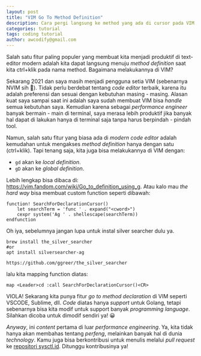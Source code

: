```yaml
---
layout: post
title: "VIM Go To Method Definition"
description: Cara pergi langsung ke method yang ada di cursor pada VIM seperti VSCODE.
categories: tutorial
tags: coding tutorial
author: awcodify@gmail.com
---
```

Salah satu fitur paling populer yang membuat kita menjadi produktif di text-editor modern adalah kita dapat langsung menuju *method definition* saat kita ctrl+klik pada nama method. Bagaimana melakukannya di VIM?
<!--more-->
Sekarang 2021 dan saya masih menjadi pengguna setia VIM (sebenarnya NVIM sih 🙂). Tidak perlu berdebat tentang *code editor* terbaik, karena itu adalah preferensi dan sesuai dengan kebutuhan masing - masing. Alasan kuat saya sampai saat ini adalah saya sudah membuat VIM bisa *handle* semua kebutuhan saya. Kemudian karena sebagai *performance engineer* banyak bermain - main di terminal, saya merasa lebih produktif jika banyak hal dapat di lakukan hanya di terminal saja tanpa harus berpindah - pindah tool.

Namun, salah satu fitur yang biasa ada di *modern code editor* adalah kemudahan untuk mengakses *method definition* hanya dengan satu  (ctrl+klik). Tapi tenang saja, kita juga bisa melakukannya di VIM dengan:

* `gd` akan ke *local definition*.
* `gD` akan ke  *global definition*.


Lebih lengkap bisa dibaca di: https://vim.fandom.com/wiki/Go_to_definition_using_g. Atau kalo mau *the hard way* bisa membuat custom function seperti dibawah:

```
function! SearchForDeclarationCursor()
    let searchTerm = 'func ' . expand("<cword>")
    cexpr system('Ag ' . shellescape(searchTerm))
endfunction
```
Oh iya, sebelumnya jangan lupa untuk instal silver searcher dulu ya.
```
brew install the_silver_searcher
#or
apt install silversearcher-ag

https://github.com/ggreer/the_silver_searcher
```
lalu kita mapping function diatas:
```
map <Leader>cd :call SearchForDeclarationCursor()<CR>
```
VIOLA! Sekarang kita punya fitur *go to method declaration* di VIM seperti VSCODE, Sublime, dll. *Code* diatas hanya *support* untuk Golang, tetapi sebenarnya bisa kita modif untuk support banyak *programming language*. Silahkan dicoba untuk dimodif sendiri ya! 😀

*Anyway*, ini *content* pertama di luar *performance engineering*. Ya, kita tidak hanya akan membahas tentang *perfeng*, melainkan banyak hal di dunia *technology*. Kamu juga bisa berkontribusi untuk menulis  melalui *pull request* ke [repositori sysctl.id](https://github.com/awcodify/sysctlid). Ditunggu kontribusinya ya!